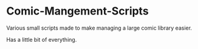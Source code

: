 # Comic-Mangement-Scripts
Various small scripts made to make managing a large comic library easier. 

Has a little bit of everything. 
